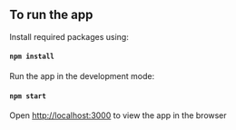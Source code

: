 ## To run the app

Install required packages using:

#### `npm install`

Run the app in the development mode:

#### `npm start`

Open [http://localhost:3000](http://localhost:3000) to view the app in the browser
